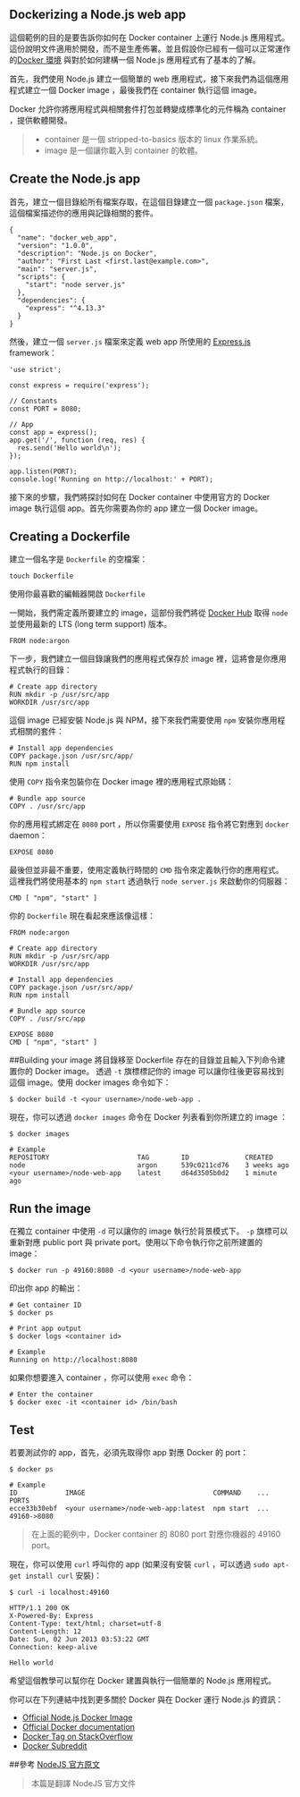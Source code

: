 ## Dockerizing a Node.js web app

這個範例的目的是要告訴你如何在 Docker container 上運行 Node.js 應用程式。這份說明文件適用於開發，而不是生產佈署。並且假設你已經有一個可以正常運作的[Docker 環境](https://docs.docker.com/engine/installation/) 與對於如何建構一個 Node.js 應用程式有了基本的了解。

首先，我們使用 Node.js 建立一個簡單的 web 應用程式，接下來我們為這個應用程式建立一個 Docker image ，最後我們在 container 執行這個 image。

Docker 允許你將應用程式與相關套件打包並轉變成標準化的元件稱為 container ，提供軟體開發。
> - container 是一個 stripped-to-basics 版本的 linux 作業系統。
> - image 是一個讓你載入到 container 的軟體。

## Create the Node.js app

首先，建立一個目錄給所有檔案存取，在這個目錄建立一個 `package.json` 檔案，這個檔案描述你的應用與記錄相關的套件。

```
{
  "name": "docker_web_app",
  "version": "1.0.0",
  "description": "Node.js on Docker",
  "author": "First Last <first.last@example.com>",
  "main": "server.js",
  "scripts": {
    "start": "node server.js"
  },
  "dependencies": {
    "express": "^4.13.3"
  }
}
```

然後，建立一個 `server.js` 檔案來定義 web app 所使用的 [Express.js](http://expressjs.com/) framework：

```
'use strict';

const express = require('express');

// Constants
const PORT = 8080;

// App
const app = express();
app.get('/', function (req, res) {
  res.send('Hello world\n');
});

app.listen(PORT);
console.log('Running on http://localhost:' + PORT);
```

接下來的步驟，我們將探討如何在 Docker container 中使用官方的 Docker image 執行這個 app。首先你需要為你的 app 建立一個 Docker image。

## Creating a Dockerfile

建立一個名字是 `Dockerfile` 的空檔案：

```
touch Dockerfile
```

使用你最喜歡的編輯器開啟 `Dockerfile`

一開始，我們需定義所要建立的 image，這部份我們將從 [Docker Hub](https://hub.docker.com/) 取得 `node` 並使用最新的 LTS (long term support) 版本。

```
FROM node:argon
```

下一步，我們建立一個目錄讓我們的應用程式保存於 image 裡，這將會是你應用程式執行的目錄：

```
# Create app directory
RUN mkdir -p /usr/src/app
WORKDIR /usr/src/app
```

這個 image 已經安裝 Node.js 與 NPM，接下來我們需要使用 `npm` 安裝你應用程式相關的套件：

```
# Install app dependencies
COPY package.json /usr/src/app/
RUN npm install
```

使用 `COPY` 指令來包裝你在 Docker image 裡的應用程式原始碼：

```
# Bundle app source
COPY . /usr/src/app
```

你的應用程式綁定在 `8080` port ，所以你需要使用 `EXPOSE` 指令將它對應到 `docker` daemon：

```
EXPOSE 8080
```

最後但並非最不重要，使用定義執行時間的 `CMD` 指令來定義執行你的應用程式。這裡我們將使用基本的 `npm start` 透過執行 `node server.js` 來啟動你的伺服器：

```
CMD [ "npm", "start" ]
```

你的 `Dockerfile` 現在看起來應該像這樣：

```
FROM node:argon

# Create app directory
RUN mkdir -p /usr/src/app
WORKDIR /usr/src/app

# Install app dependencies
COPY package.json /usr/src/app/
RUN npm install

# Bundle app source
COPY . /usr/src/app

EXPOSE 8080
CMD [ "npm", "start" ]
```

##Building your image
將目錄移至 Dockerfile 存在的目錄並且輸入下列命令建置你的 Docker image。 透過 `-t` 旗標標記你的 image 可以讓你往後更容易找到這個 image。使用 docker images 命令如下：

```
$ docker build -t <your username>/node-web-app .
```

現在，你可以透過 `docker images` 命令在 Docker 列表看到你所建立的 image ：

```
$ docker images

# Example
REPOSITORY                      TAG        ID              CREATED
node                            argon      539c0211cd76    3 weeks ago
<your username>/node-web-app    latest     d64d3505b0d2    1 minute ago
```

## Run the image

在獨立 container 中使用 `-d` 可以讓你的 image 執行於背景模式下。 `-p` 旗標可以重新對應 public port 與 private port。使用以下命令執行你之前所建置的 image：

```
$ docker run -p 49160:8080 -d <your username>/node-web-app
```

印出你 app 的輸出：

```
# Get container ID
$ docker ps

# Print app output
$ docker logs <container id>

# Example
Running on http://localhost:8080
```

如果你想要進入 container ，你可以使用 `exec` 命令：

```
# Enter the container
$ docker exec -it <container id> /bin/bash
```

## Test


若要測試你的 app，首先，必須先取得你 app 對應 Docker 的 port：

```
$ docker ps

# Example
ID            IMAGE                                COMMAND    ...   PORTS
ecce33b30ebf  <your username>/node-web-app:latest  npm start  ...   49160->8080
```

> 在上面的範例中，Docker container 的 8080 port 對應你機器的 49160 port。


現在，你可以使用 `curl` 呼叫你的 app (如果沒有安裝 `curl` ，可以透過 `sudo apt-get install curl` 安裝)：

```
$ curl -i localhost:49160

HTTP/1.1 200 OK
X-Powered-By: Express
Content-Type: text/html; charset=utf-8
Content-Length: 12
Date: Sun, 02 Jun 2013 03:53:22 GMT
Connection: keep-alive

Hello world
```

希望這個教學可以幫你在 Docker 建置與執行一個簡單的 Node.js 應用程式。

你可以在下列連結中找到更多關於 Docker 與在 Docker 運行 Node.js 的資訊：

- [Official Node.js Docker Image](https://registry.hub.docker.com/_/node/)
- [Official Docker documentation](https://docs.docker.com/)
- [Docker Tag on StackOverflow](http://stackoverflow.com/questions/tagged/docker)
- [Docker Subreddit](https://www.reddit.com/r/docker)

##參考
[NodeJS 官方原文](https://nodejs.org/en/docs/guides/nodejs-docker-webapp/)
> 本篇是翻譯 NodeJS 官方文件
